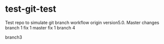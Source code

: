 # test-git-test

Test repo to simulate git branch workflow origin version5.0. Master changes
branch 1 fix 1
master fix 1
branch 4

branch3